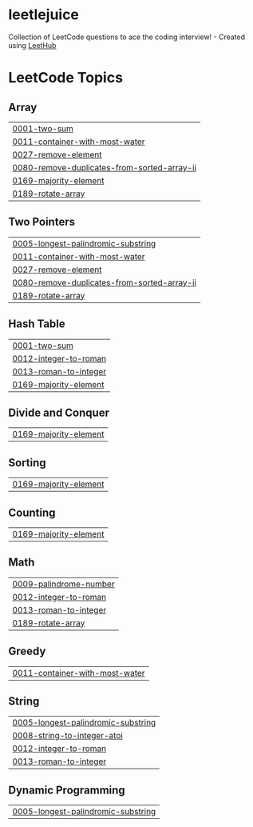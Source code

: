 # leetlejuice
Collection of LeetCode questions to ace the coding interview! - Created using [LeetHub](https://github.com/QasimWani/LeetHub)

<!---LeetCode Topics Start-->
# LeetCode Topics
## Array
|  |
| ------- |
| [0001-two-sum](https://github.com/emmanuel-jaimes/leetlejuice/tree/master/0001-two-sum) |
| [0011-container-with-most-water](https://github.com/emmanuel-jaimes/leetlejuice/tree/master/0011-container-with-most-water) |
| [0027-remove-element](https://github.com/emmanuel-jaimes/leetlejuice/tree/master/0027-remove-element) |
| [0080-remove-duplicates-from-sorted-array-ii](https://github.com/emmanuel-jaimes/leetlejuice/tree/master/0080-remove-duplicates-from-sorted-array-ii) |
| [0169-majority-element](https://github.com/emmanuel-jaimes/leetlejuice/tree/master/0169-majority-element) |
| [0189-rotate-array](https://github.com/emmanuel-jaimes/leetlejuice/tree/master/0189-rotate-array) |
## Two Pointers
|  |
| ------- |
| [0005-longest-palindromic-substring](https://github.com/emmanuel-jaimes/leetlejuice/tree/master/0005-longest-palindromic-substring) |
| [0011-container-with-most-water](https://github.com/emmanuel-jaimes/leetlejuice/tree/master/0011-container-with-most-water) |
| [0027-remove-element](https://github.com/emmanuel-jaimes/leetlejuice/tree/master/0027-remove-element) |
| [0080-remove-duplicates-from-sorted-array-ii](https://github.com/emmanuel-jaimes/leetlejuice/tree/master/0080-remove-duplicates-from-sorted-array-ii) |
| [0189-rotate-array](https://github.com/emmanuel-jaimes/leetlejuice/tree/master/0189-rotate-array) |
## Hash Table
|  |
| ------- |
| [0001-two-sum](https://github.com/emmanuel-jaimes/leetlejuice/tree/master/0001-two-sum) |
| [0012-integer-to-roman](https://github.com/emmanuel-jaimes/leetlejuice/tree/master/0012-integer-to-roman) |
| [0013-roman-to-integer](https://github.com/emmanuel-jaimes/leetlejuice/tree/master/0013-roman-to-integer) |
| [0169-majority-element](https://github.com/emmanuel-jaimes/leetlejuice/tree/master/0169-majority-element) |
## Divide and Conquer
|  |
| ------- |
| [0169-majority-element](https://github.com/emmanuel-jaimes/leetlejuice/tree/master/0169-majority-element) |
## Sorting
|  |
| ------- |
| [0169-majority-element](https://github.com/emmanuel-jaimes/leetlejuice/tree/master/0169-majority-element) |
## Counting
|  |
| ------- |
| [0169-majority-element](https://github.com/emmanuel-jaimes/leetlejuice/tree/master/0169-majority-element) |
## Math
|  |
| ------- |
| [0009-palindrome-number](https://github.com/emmanuel-jaimes/leetlejuice/tree/master/0009-palindrome-number) |
| [0012-integer-to-roman](https://github.com/emmanuel-jaimes/leetlejuice/tree/master/0012-integer-to-roman) |
| [0013-roman-to-integer](https://github.com/emmanuel-jaimes/leetlejuice/tree/master/0013-roman-to-integer) |
| [0189-rotate-array](https://github.com/emmanuel-jaimes/leetlejuice/tree/master/0189-rotate-array) |
## Greedy
|  |
| ------- |
| [0011-container-with-most-water](https://github.com/emmanuel-jaimes/leetlejuice/tree/master/0011-container-with-most-water) |
## String
|  |
| ------- |
| [0005-longest-palindromic-substring](https://github.com/emmanuel-jaimes/leetlejuice/tree/master/0005-longest-palindromic-substring) |
| [0008-string-to-integer-atoi](https://github.com/emmanuel-jaimes/leetlejuice/tree/master/0008-string-to-integer-atoi) |
| [0012-integer-to-roman](https://github.com/emmanuel-jaimes/leetlejuice/tree/master/0012-integer-to-roman) |
| [0013-roman-to-integer](https://github.com/emmanuel-jaimes/leetlejuice/tree/master/0013-roman-to-integer) |
## Dynamic Programming
|  |
| ------- |
| [0005-longest-palindromic-substring](https://github.com/emmanuel-jaimes/leetlejuice/tree/master/0005-longest-palindromic-substring) |
<!---LeetCode Topics End-->